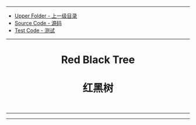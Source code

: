 --------
* [Upper Folder - 上一级目录](../)
* [Source Code - 源码](https://github.com/zhaochenyou/Way-to-Algorithm/blob/master/src/DataStructure/RedBlackTree.hpp)
* [Test Code - 测试](https://github.com/zhaochenyou/Way-to-Algorithm/blob/master/src/DataStructure/RedBlackTree.cpp)

--------

<div>
<h1 align="center">Red Black Tree</h1>
<h1 align="center">红黑树</h1>
<br>
</div>

--------
--------
